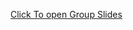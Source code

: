 

[Click To open Group Slides](https://drive.google.com/file/d/1ESvunz8SrP1aPomoq2WEsv0sddjIqMAu/view?usp=sharing)

